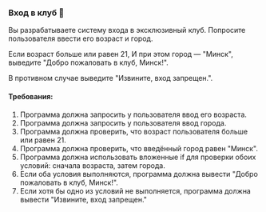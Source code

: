 
### Вход в клуб 🌃

Вы разрабатываете систему входа в эксклюзивный клуб. Попросите пользователя ввести его возраст и город.

Если возраст больше или равен 21, И при этом город — "Минск", выведите "Добро пожаловать в клуб, Минск!".

В противном случае выведите "Извините, вход запрещен.".

#### Требования:
1. Программа должна запросить у пользователя ввод его возраста. 
2. Программа должна запросить у пользователя ввод города. 
3. Программа должна проверить, что возраст пользователя больше или равен 21. 
4. Программа должна проверить, что введённый город равен "Минск". 
5. Программа должна использовать вложенные if для проверки обоих условий: сначала возраста, затем города. 
6. Если оба условия выполняются, программа должна вывести "Добро пожаловать в клуб, Минск!". 
7. Если хотя бы одно из условий не выполняется, программа должна вывести "Извините, вход запрещен."